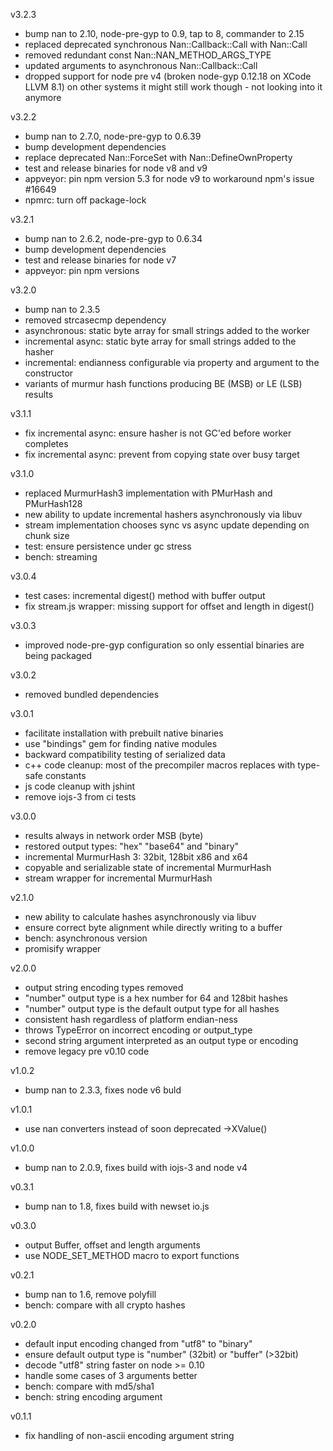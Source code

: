 v3.2.3

* bump nan to 2.10, node-pre-gyp to 0.9, tap to 8, commander to 2.15
* replaced deprecated synchronous Nan::Callback::Call with Nan::Call
* removed redundant const Nan::NAN_METHOD_ARGS_TYPE
* updated arguments to asynchronous Nan::Callback::Call
* dropped support for node pre v4 (broken node-gyp 0.12.18 on XCode LLVM 8.1)
  on other systems it might still work though - not looking into it anymore

v3.2.2

* bump nan to 2.7.0, node-pre-gyp to 0.6.39
* bump development dependencies
* replace deprecated Nan::ForceSet with Nan::DefineOwnProperty
* test and release binaries for node v8 and v9
* appveyor: pin npm version 5.3 for node v9 to workaround npm's issue #16649
* npmrc: turn off package-lock

v3.2.1

* bump nan to 2.6.2, node-pre-gyp to 0.6.34
* bump development dependencies
* test and release binaries for node v7
* appveyor: pin npm versions

v3.2.0

* bump nan to 2.3.5
* removed strcasecmp dependency
* asynchronous: static byte array for small strings added to the worker
* incremental async: static byte array for small strings added to the hasher
* incremental: endianness configurable via property and argument to the constructor
* variants of murmur hash functions producing BE (MSB) or LE (LSB) results

v3.1.1

* fix incremental async: ensure hasher is not GC'ed before worker completes
* fix incremental async: prevent from copying state over busy target

v3.1.0

* replaced MurmurHash3 implementation with PMurHash and PMurHash128
* new ability to update incremental hashers asynchronously via libuv
* stream implementation chooses sync vs async update depending on chunk size
* test: ensure persistence under gc stress
* bench: streaming

v3.0.4

* test cases: incremental digest() method with buffer output
* fix stream.js wrapper: missing support for offset and length in digest()

v3.0.3

* improved node-pre-gyp configuration so only essential binaries are being packaged

v3.0.2

* removed bundled dependencies

v3.0.1

* facilitate installation with prebuilt native binaries
* use "bindings" gem for finding native modules
* backward compatibility testing of serialized data
* c++ code cleanup: most of the precompiler macros replaces with type-safe constants
* js code cleanup with jshint
* remove iojs-3 from ci tests

v3.0.0

* results always in network order MSB (byte)
* restored output types: "hex" "base64" and "binary"
* incremental MurmurHash 3: 32bit, 128bit x86 and x64
* copyable and serializable state of incremental MurmurHash
* stream wrapper for incremental MurmurHash

v2.1.0

* new ability to calculate hashes asynchronously via libuv
* ensure correct byte alignment while directly writing to a buffer
* bench: asynchronous version
* promisify wrapper

v2.0.0

* output string encoding types removed
* "number" output type is a hex number for 64 and 128bit hashes
* "number" output type is the default output type for all hashes
* consistent hash regardless of platform endian-ness
* throws TypeError on incorrect encoding or output_type
* second string argument interpreted as an output type or encoding
* remove legacy pre v0.10 code

v1.0.2

* bump nan to 2.3.3, fixes node v6 buld

v1.0.1

* use nan converters instead of soon deprecated ->XValue()

v1.0.0

* bump nan to 2.0.9, fixes build with iojs-3 and node v4

v0.3.1

* bump nan to 1.8, fixes build with newset io.js

v0.3.0

* output Buffer, offset and length arguments
* use NODE_SET_METHOD macro to export functions

v0.2.1

* bump nan to 1.6, remove polyfill
* bench: compare with all crypto hashes

v0.2.0

* default input encoding changed from "utf8" to "binary"
* ensure default output type is "number" (32bit) or "buffer" (>32bit)
* decode "utf8" string faster on node >= 0.10
* handle some cases of 3 arguments better
* bench: compare with md5/sha1
* bench: string encoding argument

v0.1.1

* fix handling of non-ascii encoding argument string

